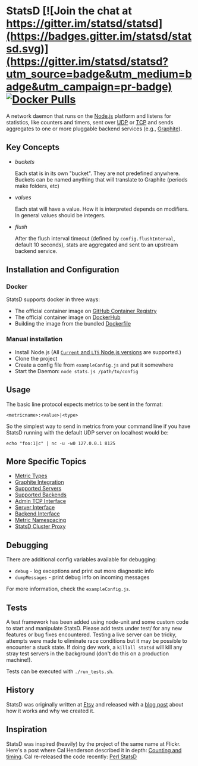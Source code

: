 # StatsD [![Join the chat at https://gitter.im/statsd/statsd](https://badges.gitter.im/statsd/statsd.svg)](https://gitter.im/statsd/statsd?utm_source=badge&utm_medium=badge&utm_campaign=pr-badge) [![Docker Pulls](https://img.shields.io/docker/pulls/statsd/statsd)](https://hub.docker.com/r/statsd/statsd)

A network daemon that runs on the [Node.js][node] platform and
listens for statistics, like counters and timers, sent over [UDP][udp] or
[TCP][tcp] and sends aggregates to one or more pluggable backend services (e.g.,
[Graphite][graphite]).

## Key Concepts

* *buckets*

  Each stat is in its own "bucket". They are not predefined anywhere. Buckets
can be named anything that will translate to Graphite (periods make folders,
etc)

* *values*

  Each stat will have a value. How it is interpreted depends on modifiers. In
general values should be integers.

* *flush*

  After the flush interval timeout (defined by `config.flushInterval`,
  default 10 seconds), stats are aggregated and sent to an upstream backend service.


## Installation and Configuration

### Docker
StatsD supports docker in three ways:
* The official container image on [GitHub Container Registry](https://github.com/statsd/statsd/pkgs/container/statsd)
* The official container image on [DockerHub](https://hub.docker.com/r/statsd/statsd)
* Building the image from the bundled [Dockerfile](./Dockerfile)

### Manual installation
 * Install Node.js (All [`Current` and `LTS` Node.js versions](https://nodejs.org/en/about/releases/) are supported.)
 * Clone the project
 * Create a config file from `exampleConfig.js` and put it somewhere
 * Start the Daemon:
   `node stats.js /path/to/config`

## Usage
The basic line protocol expects metrics to be sent in the format:

    <metricname>:<value>|<type>

So the simplest way to send in metrics from your command line if you have
StatsD running with the default UDP server on localhost would be:

    echo "foo:1|c" | nc -u -w0 127.0.0.1 8125

## More Specific Topics
* [Metric Types][docs_metric_types]
* [Graphite Integration][docs_graphite]
* [Supported Servers][docs_server]
* [Supported Backends][docs_backend]
* [Admin TCP Interface][docs_admin_interface]
* [Server Interface][docs_server_interface]
* [Backend Interface][docs_backend_interface]
* [Metric Namespacing][docs_namespacing]
* [StatsD Cluster Proxy][docs_cluster_proxy]

## Debugging
There are additional config variables available for debugging:

* `debug` - log exceptions and print out more diagnostic info
* `dumpMessages` - print debug info on incoming messages

For more information, check the `exampleConfig.js`.


## Tests
A test framework has been added using node-unit and some custom code to start
and manipulate StatsD. Please add tests under test/ for any new features or bug
fixes encountered. Testing a live server can be tricky, attempts were made to
eliminate race conditions but it may be possible to encounter a stuck state. If
doing dev work, a `killall statsd` will kill any stray test servers in the
background (don't do this on a production machine!).

Tests can be executed with `./run_tests.sh`.

## History
StatsD was originally written at [Etsy][etsy] and released with a
[blog post][blog post] about how it works and why we created it.

## Inspiration
StatsD was inspired (heavily) by the project of the same name at Flickr.
Here's a post where Cal Henderson described it in depth:
[Counting and timing][counting-timing].
Cal re-released the code recently:
[Perl StatsD][Flicker-StatsD]



[graphite]: http://graphite.readthedocs.org/
[etsy]: http://www.etsy.com
[blog post]: https://codeascraft.etsy.com/2011/02/15/measure-anything-measure-everything/
[node]: http://nodejs.org
[nodemods]: http://nodejs.org/api/modules.html
[counting-timing]: http://code.flickr.com/blog/2008/10/27/counting-timing/
[Flicker-StatsD]: https://github.com/iamcal/Flickr-StatsD
[udp]: http://en.wikipedia.org/wiki/User_Datagram_Protocol
[tcp]: http://en.wikipedia.org/wiki/Transmission_Control_Protocol
[docs_metric_types]: https://github.com/statsd/statsd/blob/master/docs/metric_types.md
[docs_graphite]: https://github.com/statsd/statsd/blob/master/docs/graphite.md
[docs_server]: https://github.com/statsd/statsd/blob/master/docs/server.md
[docs_backend]: https://github.com/statsd/statsd/blob/master/docs/backend.md
[docs_admin_interface]: https://github.com/statsd/statsd/blob/master/docs/admin_interface.md
[docs_server_interface]: https://github.com/statsd/statsd/blob/master/docs/server_interface.md
[docs_backend_interface]: https://github.com/statsd/statsd/blob/master/docs/backend_interface.md
[docs_namespacing]: https://github.com/etsy/statsd/blob/master/docs/namespacing.md
[docs_cluster_proxy]: https://github.com/etsy/statsd/blob/master/docs/cluster_proxy.md
[travis-ci_status_img]: https://travis-ci.org/statsd/statsd.svg?branch=master
[travis-ci_statsd]: https://travis-ci.org/statsd/statsd
